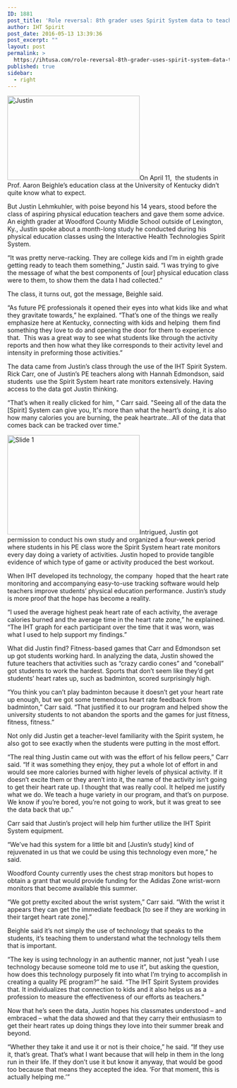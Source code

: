 ```yaml
---
ID: 1881
post_title: 'Role reversal: 8th grader uses Spirit System data to teach class of future educators what works in P.E.'
author: IHT Spirit
post_date: 2016-05-13 13:39:36
post_excerpt: ""
layout: post
permalink: >
  https://ihtusa.com/role-reversal-8th-grader-uses-spirit-system-data-teach-class-future-educators-works-p-e/
published: true
sidebar:
  - right
---
```

<a href="https://ihtusa.com/wp-content/uploads/2016/05/Justin.jpg"><img class="alignleft size-medium wp-image-1882" src="https://ihtusa.com/wp-content/uploads/2016/05/Justin-300x191.jpg" alt="Justin" width="300" height="191" /></a>On April 11,  the students in Prof. Aaron Beighle’s education class at the University of Kentucky didn’t quite know what to expect.

But Justin Lehmkuhler, with poise beyond his 14 years, stood before the class of aspiring physical education teachers and gave them some advice. An eighth grader at Woodford County Middle School outside of Lexington, Ky., Justin spoke about a month-long study he conducted during his physical education classes using the Interactive Health Technologies Spirit System.

<!--more-->“It was pretty nerve-racking. They are college kids and I’m in eighth grade getting ready to teach them something,” Justin said. “I was trying to give the message of what the best components of [our] physical education class were to them, to show them the data I had collected.”

The class, it turns out, got the message, Beighle said.

“As future PE professionals it opened their eyes into what kids like and what they gravitate towards,” he explained. “That’s one of the things we really emphasize here at Kentucky, connecting with kids and helping  them find something they love to do and opening the door for them to experience that.  This was a great way to see what students like through the activity reports and then how what they like corresponds to their activity level and intensity in preforming those activities.”

The data came from Justin’s class through the use of the IHT Spirit System. Rick Carr, one of Justin’s PE teachers along with Hannah Edmondson, said students  use the Spirit System heart rate monitors extensively. Having access to the data got Justin thinking.

“That’s when it really clicked for him, " Carr said. "Seeing all of the data the [Spirit] System can give you, It's more than what the heart’s doing, it is also how many calories you are burning, the peak heartrate…All of the data that comes back can be tracked over time."

<a href="https://ihtusa.com/wp-content/uploads/2016/05/Justin-study-3.jpg"><img class="alignright size-medium wp-image-1883" src="https://ihtusa.com/wp-content/uploads/2016/05/Justin-study-3-300x225.jpg" alt="Slide 1" width="300" height="225" /></a>Intrigued, Justin got permission to conduct his own study and organized a four-week period where students in his PE class wore the Spirit System heart rate monitors every day doing a variety of activities. Justin hoped to provide tangible evidence of which type of game or activity produced the best workout.

When IHT developed its technology, the company  hoped that the heart rate monitoring and accompanying easy-to-use tracking software would help teachers improve students’ physical education performance. Justin’s study is more proof that the hope has become a reality.

“I used the average highest peak heart rate of each activity, the average calories burned and the average time in the heart rate zone,” he explained. “The IHT graph for each participant over the time that it was worn, was what I used to help support my findings.”

What did Justin find? Fitness-based games that Carr and Edmondson set up got students working hard. In analyzing the data, Justin showed the future teachers that activities such as “crazy cardio cones” and “coneball” got students to work the hardest. Sports that don’t seem like they’d get students’ heart rates up, such as badminton, scored surprisingly high.

“You think you can’t play badminton because it doesn’t get your heart rate up enough, but we got some tremendous heart rate feedback from badminton,” Carr said. “That justified it to our program and helped show the university students to not abandon the sports and the games for just fitness, fitness, fitness.”

Not only did Justin get a teacher-level familiarity with the Spirit system, he also got to see exactly when the students were putting in the most effort.

“The real thing Justin came out with was the effort of his fellow peers,” Carr said. “If it was something they enjoy, they put a whole lot of effort in and would see more calories burned with higher levels of physical activity. If it doesn’t excite them or they aren’t into it, the name of the activity isn’t going to get their heart rate up. I thought that was really cool. It helped me justify what we do. We teach a huge variety in our program, and that’s on purpose. We know if you’re bored, you’re not going to work, but it was great to see the data back that up.”

Carr said that Justin’s project will help him further utilize the IHT Spirit System equipment.

“We’ve had this system for a little bit and [Justin’s study] kind of rejuvenated in us that we could be using this technology even more,” he said.

Woodford County currently uses the chest strap monitors but hopes to obtain a grant that would provide funding for the Adidas Zone wrist-worn monitors that become available this summer.

“We got pretty excited about the wrist system,” Carr said. “With the wrist it appears they can get the immediate feedback [to see if they are working in their target heart rate zone].”

Beighle said it’s not simply the use of technology that speaks to the students, it’s teaching them to understand what the technology tells them that is important.

“The key is using technology in an authentic manner, not just “yeah I use technology because someone told me to use it”, but asking the question, how does this technology purposely fit into what I’m trying to accomplish in creating a quality PE program?” he said. “The IHT Spirit System provides that. It individualizes that connection to kids and it also helps us as a profession to measure the effectiveness of our efforts as teachers.”

Now that he’s seen the data, Justin hopes his classmates understood – and embraced – what the data showed and that they carry their enthusiasm to get their heart rates up doing things they love into their summer break and beyond.

“Whether they take it and use it or not is their choice,” he said. “If they use it, that’s great. That’s what I want because that will help in them in the long run in their life. If they don’t use it but know it anyway, that would be good too because that means they accepted the idea. ‘For that moment, this is actually helping me.’”